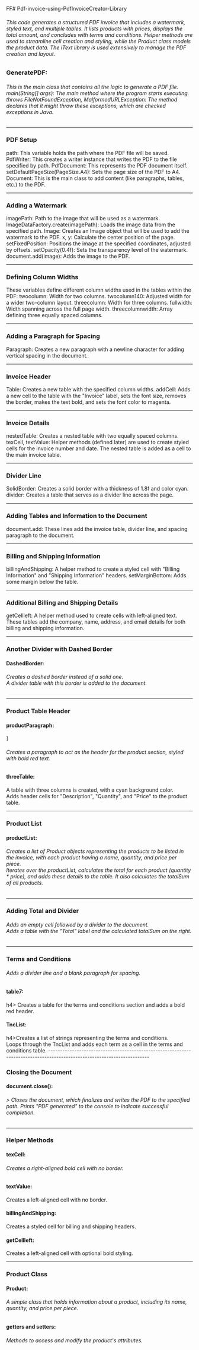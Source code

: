 FF# Pdf-invoice-using-PdfInvoiceCreator-Library
<h6>This code generates a structured PDF invoice that includes a watermark, styled text, and multiple tables. It lists products with prices, displays the total amount, and concludes with terms and conditions. Helper methods are used to streamline cell creation and styling, while the Product class models the product data. The iText library is used extensively to manage the PDF creation and layout.</h6>


<h3>GeneratePDF: </h3>
<h6>This is the main class that contains all the logic to generate a PDF file.<br>
main(String[] args): The main method where the program starts executing.<br>
throws FileNotFoundException, MalformedURLException: The method declares that it might throw these exceptions, which are checked exceptions in Java.</h6>

------------------------------------------------------------------------------------------------------------------------
<h3>PDF Setup </h3>
path: This variable holds the path where the PDF file will be saved.
PdfWriter: This creates a writer instance that writes the PDF to the file specified by path.
PdfDocument: This represents the PDF document itself.
setDefaultPageSize(PageSize.A4): Sets the page size of the PDF to A4.
Document: This is the main class to add content (like paragraphs, tables, etc.) to the PDF.

------------------------------------------------------------------------------------------------------------------------
<h3>Adding a Watermark </h3>
imagePath: Path to the image that will be used as a watermark.
ImageDataFactory.create(imagePath): Loads the image data from the specified path.
Image: Creates an Image object that will be used to add the watermark to the PDF.
x, y: Calculate the center position of the page.
setFixedPosition: Positions the image at the specified coordinates, adjusted by offsets.
setOpacity(0.4f): Sets the transparency level of the watermark.
document.add(image): Adds the image to the PDF.

------------------------------------------------------------------------------------------------------------------------
<h3> Defining Column Widths</h3>
These variables define different column widths used in the tables within the PDF:
twocolumn: Width for two columns.
twocolumn140: Adjusted width for a wider two-column layout.
threecolumn: Width for three columns.
fullwidth: Width spanning across the full page width.
threecolumnwidth: Array defining three equally spaced columns.

------------------------------------------------------------------------------------------------------------------------
<h3>Adding a Paragraph for Spacing </h3>
Paragraph: Creates a new paragraph with a newline character for adding vertical spacing in the document.

------------------------------------------------------------------------------------------------------------------------
<h3>Invoice Header</h3>
Table: Creates a new table with the specified column widths.
addCell: Adds a new cell to the table with the "Invoice" label, sets the font size, removes the border, makes the text bold, and sets the font color to magenta.

------------------------------------------------------------------------------------------------------------------------
<h3> Invoice Details</h3>
nestedTable: Creates a nested table with two equally spaced columns.
texCell, textValue: Helper methods (defined later) are used to create styled cells for the invoice number and date.
The nested table is added as a cell to the main invoice table.

------------------------------------------------------------------------------------------------------------------------
<h3> Divider Line</h3>
SolidBorder: Creates a solid border with a thickness of 1.8f and color cyan.
divider: Creates a table that serves as a divider line across the page.

------------------------------------------------------------------------------------------------------------------------
<h3>Adding Tables and Information to the Document </h3>
document.add: These lines add the invoice table, divider line, and spacing paragraph to the document.

------------------------------------------------------------------------------------------------------------------------
<h3>Billing and Shipping Information </h3>
billingAndShipping: A helper method to create a styled cell with "Billing Information" and "Shipping Information" headers.
setMarginBottom: Adds some margin below the table.

------------------------------------------------------------------------------------------------------------------------
<h3>Additional Billing and Shipping Details </h3>
getCellleft: A helper method used to create cells with left-aligned text.
These tables add the company, name, address, and email details for both billing and shipping information.

------------------------------------------------------------------------------------------------------------------------
<h3>Another Divider with Dashed Border </h3>
<h4>DashedBorder:</h4><h6> Creates a dashed border instead of a solid one.<br>
A divider table with this border is added to the document.</h6>

------------------------------------------------------------------------------------------------------------------------
<h3>Product Table Header </h3>
<h4>productParagraph:</h4>]<h6> Creates a paragraph to act as the header for the product section, styled with bold red text.
<h4>threeTable:</h4> A table with three columns is created, with a cyan background color.<br>
Adds header cells for "Description", "Quantity", and "Price" to the product table.</h6>

------------------------------------------------------------------------------------------------------------------------
<h3>Product List </h3>
<h4>productList:</h4><h6> Creates a list of Product objects representing the products to be listed in the invoice, with each product having a name, quantity, and price per piece.<br>
Iterates over the productList, calculates the total for each product (quantity * price), and adds these details to the table. It also calculates the totalSum of all products.</h6>

------------------------------------------------------------------------------------------------------------------------
<h3> Adding Total and Divider</h3>
<h6>Adds an empty cell followed by a divider to the document.<br>
Adds a table with the "Total" label and the calculated totalSum on the right.</h6>

------------------------------------------------------------------------------------------------------------------------
<h3>Terms and Conditions </h3>
<h6>Adds a divider line and a blank paragraph for spacing.<br>
<h4>table7:</h4>h4> Creates a table for the terms and conditions section and adds a bold red header.<br>
<h4>TncList: </h4>h4>Creates a list of strings representing the terms and conditions.<br>
Loops through the TncList and adds each term as a cell in the terms and conditions table.</h6>
------------------------------------------------------------------------------------------------------------------------
<h3>Closing the Document</h3>
<h4>document.close():</h4> <h6>> Closes the document, which finalizes and writes the PDF to the specified path.
Prints "PDF generated" to the console to indicate successful completion.</h6>

------------------------------------------------------------------------------------------------------------------------
<h3>Helper Methods</h3>
<h4>texCell: </h4><h6>Creates a right-aligned bold cell with no border.</h6>
<h4>textValue:</h4> Creates a left-aligned cell with no border.
<h4>billingAndShipping:</h4> Creates a styled cell for billing and shipping headers.
<h4>getCellleft: </h4>Creates a left-aligned cell with optional bold styling.</h6>

------------------------------------------------------------------------------------------------------------------------
<h3>Product Class</h3>
<h4>Product:</h4> <h6>A simple class that holds information about a product, including its name, quantity, and price per piece.</h6>
<h4>getters and setters:</h4> <h6>Methods to access and modify the product's attributes.</h6>
